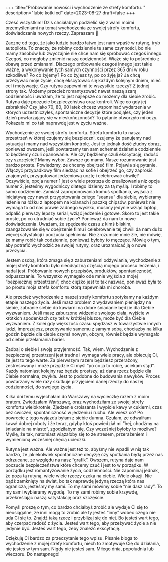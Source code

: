 +++
title="Próbowanie nowości i wychodzenie ze strefy komfortu. "
description="lubie kotki xd"
date=2023-08-27
draft=false
+++

Cześć wszystkim!
Dziś chciałabym podzielić się z wami moimi przemyśleniami na temat wychodzenia ze swojej strefy komfortu, doświadczania nowych rzeczy. Zapraszam 🙂

Zacznę od tego, że jako ludzie bardzo łatwo jest nam wpaść w rutynę, tryb autopilota. To znaczy, że robimy codziennie te same czynności, bo nie mamy zasobów lub zwyczajnie nie chce nam się spróbować czegoś innego. Czegoś, co mogłoby zmienić naszą codzienność. Wiąże się to pośrednio z obawą przed zmianami. 
Dlaczego próbowanie czegoś innego jest takie ważne, a wykonywanie tych samych czynności przez 365 dni w roku szkodliwe?
Po co żyjemy? Po co żyjesz ty, po co żyję ja?
Ja chcę przeżywać moje życie, chcę ekscytować się każdym kolejnym dniem, mieć cel i motywację. Czy rutyna zapewni mi te wszystkie rzeczy? Z jednej strony tak. Możemy przecież romantyzować nawet naszą szarą codzienność i uważam, że to jest najlepsze co możemy dla siebie zrobić. Rutyna daje poczucie bezpieczeństwa oraz kontroli. Więc co gdy jej zabraknie?
Czy jako 70, 80, 90 latek chcesz wspominać wydarzenia w których uczestniczyłeś, spontaniczne decyzje które podjąłeś, czy jeden dzień powtarzający się w nieskończoność?
To pytanie otworzyło mi oczy. Pokazało mi co tak naprawdę jest w życiu ważne. 

Wychodzenie ze swojej strefy komfortu. Strefa komfortu to nasza przestrzeń w której czujemy się bezpieczni, czujemy że panujemy nad sytuacją i mamy nad wszystkim kontrolę. Jest to jednak dość złudny obraz, ponieważ owszem, jeśli powtarzamy ten sam schemat działania codziennie to będziemy czuli opanowanie. Ale czy będziemy czuli ekscytację, radość czy szczęście? 
Mamy wybór. Zawsze go mamy. Nasze rozumowanie jest bardzo proste. Powiedzmy, że chcemy obejrzeć film. Pojawia się pytanie. Włączyć przypadkowy film siedząc na sofie i obejrzeć go, czy zaprosić znajomych, przygotować jedzeniową ucztę i celebrować chwilę?
Oczywiście, opcja numer 1 jest o wiele prostsza do zrealizowania niż opcja numer 2, jesteśmy wygodniccy dlatego idziemy za tą myślą. I robimy to samo codziennie. Zamiast zaproponowania komuś spotkania, wyjścia z inicjatywą czy nawet przygotowania całego “seansu” dla siebie, wybieramy leżenie na łóżku z laptopem na kolanach i paczką chipsów, ponieważ nie wymaga to od nas prawie żadnego wysiłku, musimy jedynie wziąć laptop, odpalić pierwszy lepszy serial, wziąć jedzenie i gotowe. 
Skoro to jest takie proste, po co utrudniać sobie życie? 
Ponieważ da nam to nowe doświadczenia. 
Uważam, że spędzenie czasu z kimś bliskim, zaangażowanie się w obejrzenie filmu i celebrowanie tej chwili da nam dużo więcej satysfakcji i poczucia spełnienia. 
Nie zrozumcie mnie źle, nie mówię, że mamy robić tak codziennie, ponieważ byłoby to męczące. Mówię o tym, aby potrafić wychodzić ze swojej rutyny, oraz urozmaicać ją o nowe przeżycia. 

Jestem osobą, która zmaga się z zaburzeniami odżywiania, wychodzenie z mojej strefy komfortu było nieodłączną częścią mojego procesu leczenia, i nadal jest. Próbowanie nowych przepisów, produktów, spontaniczność, odpuszczanie. To wszystko wymagało ode mnie wyjścia z mojej “bezpiecznej przestrzeni”, choć ciężko jest to tak nazwać, ponieważ była to po prostu moja strefa komfortu którą zapewniała mi choroba. 

Ale przecież wychodzenie z naszej strefy komfortu spotykamy na każdym etapie naszego życia. Jeśli masz problem z wydawaniem pieniędzy na siebie, zabranie siebie do kawiarni na dobre śniadanie będzie dla Ciebie wyzwaniem. Jeśli masz zaburzone widzenie swojego ciała, wyjście w krótkich spodenkach czy też w krótkiej bluzce, może być dla Ciebie wyzwaniem. Z kolei gdy większość czasu spędzasz w towarzystwie innych ludzi, imprezujesz, przebywanie samemu z samym sobą, chociażby na kilka godzin będzie dla ciebie czymś nowym, obcym, również będzie wymagało od ciebie przełamania barier. 

Zadbaj o siebie i swoją przyjemność. Tak, wiem. Wychodzenie z bezpiecznej przestrzeni jest trudne i wymaga wiele pracy, ale obiecuję Ci, że jest to tego warte. Za pierwszym razem będziesz przerażony, zestresowany i może przyjdzie Ci myśl “po co ja to robię, uciekam stąd”. Każdy natomiast kolejny raz będzie prostszy, aż dana rzecz będzie dla Ciebie normalna, zwykła. Jest to podobne do budowania nawyków. Proces powtarzany wiele razy skutkuje przyjęciem danej rzeczy do naszej codzienności, do swojego życia. 

Kilka dni temu wyjechałam do Warszawy na wycieczkę razem z moim bratem. Zwiedzałam Warszawę, oraz wychodziłam ze swojej strefy komfortu wielokrotnie, Zjedzenie croissanta i wypicie kawy w cukierni, czas bez ćwiczeń, spontaniczność w jedzeniu i ruchu. Ale wiesz co? Po powrocie z tego wyjazdu byłam z siebie dumna. Czułam, że odwaliłam kawał dobrej roboty i że teraz, gdyby ktoś powiedział mi “hej, chodźmy na śniadanie na miasto”, zgodziłabym się. Czy wcześniej byłoby to możliwe? Myślę, że tak, natomiast wiązałoby się to ze stresem, przerażeniem i wymienioną wcześniej chęcią ucieczki. 

Rutyna jest ważna. Ale ważne jest też to, abyśmy nie wpadli w nią tak bardzo, że jakiekolwiek spontaniczne decyzję czy spotkania będą przez nas odrzucane, ze względu na nasz “grafik”. Owszem, rutyna daje nam poczucie bezpieczeństwa które chcemy czuć i jest to w porządku. W porządku jest romantyzowanie życia, codzienności. Nie zapominaj jednak, że poza tą rutyną, wiele wiele rzeczy czeka na ciebie. Wiele okazji. Nie bądź zamknięty na świat, bo tak naprawdę jedyną rzeczą która nas ogranicza, jesteśmy my sami. 
To my sami mówimy sobie “nie dasz rady”. To my sami wybieramy wygodę. To my sami robimy sobie krzywdę, przekreślając naszą satysfakcję oraz szczęście. 

Pomyśl proszę o tym, co bardzo chciałbyś zrobić ale wydaje Ci się to nieosiągalne, że inni mogą to zrobić ale ty jesteś “inny” wobec czego nie uda Ci się to. Znajdź taką rzecz i przybliżaj się do niej. Bo jesteś wart tego, aby czerpać radość z życia. Jesteś wart tego, aby przeżywać życie a nie jedynie być. Jesteś wart tego, żeby znaleźć ekscytację. 

Dziękuję Ci bardzo za przeczytanie tego wpisu. Pisanie bloga to wychodzenie z mojej strefy komfortu, niech to zmotywuje Cię do działania, nie jesteś w tym sam. Nigdy nie jesteś sam.
Miłego dnia, popołudnia lub wieczoru. Do następnego! 

